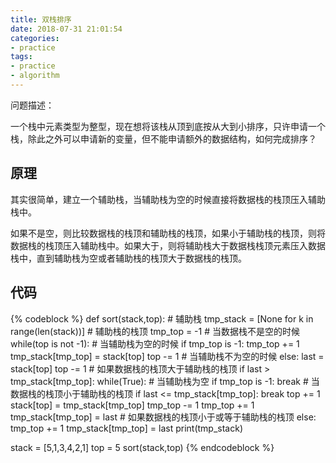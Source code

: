 ```yaml
---
title: 双栈排序
date: 2018-07-31 21:01:54
categories:
- practice
tags:
- practice
- algorithm
---
```

问题描述：

一个栈中元素类型为整型，现在想将该栈从顶到底按从大到小排序，只许申请一个栈，除此之外可以申请新的变量，但不能申请额外的数据结构，如何完成排序？

<!-- more -->

## 原理

其实很简单，建立一个辅助栈，当辅助栈为空的时候直接将数据栈的栈顶压入辅助栈中。

如果不是空，则比较数据栈的栈顶和辅助栈的栈顶，如果小于辅助栈的栈顶，则将数据栈的栈顶压入辅助栈中。如果大于，则将辅助栈大于数据栈栈顶元素压入数据栈中，直到辅助栈为空或者辅助栈的栈顶大于数据栈的栈顶。

## 代码

{% codeblock %}
def sort(stack,top):
	# 辅助栈
    tmp_stack = [None for k in range(len(stack))]
    # 辅助栈的栈顶
	tmp_top = -1
	# 当数据栈不是空的时候
    while(top is not -1):
		# 当辅助栈为空的时候
        if tmp_top is -1:
            tmp_top += 1
            tmp_stack[tmp_top] = stack[top]
            top -= 1
		# 当辅助栈不为空的时候
        else:
            last = stack[top]
            top -= 1
			# 如果数据栈的栈顶大于辅助栈的栈顶
            if last > tmp_stack[tmp_top]:
                while(True):
					# 当辅助栈为空
                    if tmp_top is -1:
                        break
					# 当数据栈的栈顶小于辅助栈的栈顶
                    if last <= tmp_stack[tmp_top]:
                        break
                    top += 1
                    stack[top] = tmp_stack[tmp_top]
                    tmp_top -= 1
                tmp_top += 1
                tmp_stack[tmp_top] = last
			# 如果数据栈的栈顶小于或等于辅助栈的栈顶
            else:
                tmp_top += 1
                tmp_stack[tmp_top] = last
    print(tmp_stack)



stack = [5,1,3,4,2,1]
top = 5
sort(stack,top)
{% endcodeblock %}
